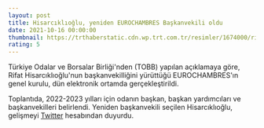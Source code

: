 ```yaml
--- 
layout: post
title: Hisarcıklıoğlu, yeniden EUROCHAMBRES Başkanvekili oldu
date: 2021-10-16 00:00:00
thumbnail: https://trthaberstatic.cdn.wp.trt.com.tr/resimler/1674000/rifat-hisarciklioglu-aa-1675079.jpg
rating: 5
---
```

<p>
	Türkiye Odalar ve Borsalar Birliği'nden (TOBB) yapılan açıklamaya göre, Rifat Hisarcıklıoğlu'nun başkanvekilliğini yürüttüğü EUROCHAMBRES'ın genel kurulu, dün elektronik ortamda gerçekleştirildi.​</p>
<p>
	Toplantıda, 2022-2023 yılları için odanın başkan, başkan yardımcıları ve başkanvekilleri belirlendi. Yeniden başkanvekili seçilen Hisarcıklıoğlu, gelişmeyi <a href="https://www.trthaber.com/etiket/twitter/" target="_blank">Twitter</a> hesabından duyurdu.</p>
